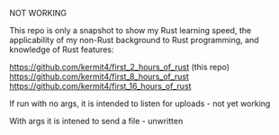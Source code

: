 NOT WORKING

This repo is only a snapshot to show my Rust learning speed, the applicability of my non-Rust background to Rust programming, and knowledge of Rust features:

https://github.com/kermit4/first_2_hours_of_rust      (this repo)
https://github.com/kermit4/first_8_hours_of_rust     
https://github.com/kermit4/first_16_hours_of_rust     

If run with no args, it is intended to listen for uploads - not yet working

With args it is intened to send a file - unwritten
